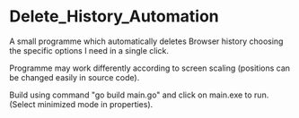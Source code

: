 # Delete_History_Automation
A small programme which automatically deletes Browser history choosing the specific options I need in a single click.

Programme may work differently according to screen scaling (positions can be changed easily in source code).

Build using command "go build main.go" and click on main.exe to run. (Select minimized mode in properties).
